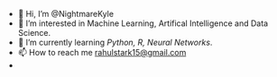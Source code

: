 - 👋 Hi, I’m @NightmareKyle
- 👀 I’m interested in Machine Learning, Artifical Intelligence and Data Science.
- 🌱 I’m currently learning <em>Python, R, Neural Networks</em>.
- 📫 How to reach me rahulstark15@gmail.com
- 

<!---
NightmareKyle/NightmareKyle is a ✨ special ✨ repository because its `README.md` (this file) appears on your GitHub profile.
You can click the Preview link to take a look at your changes.
--->
